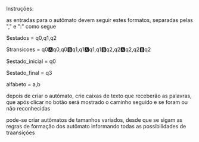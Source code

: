 Instruções:

as entradas para o autômato devem seguir estes formatos, separadas pelas "," e ":" como segue

$estados = q0,q1,q2

$transicoes = q0:a:q0,q0:b:q1,q1:a:q1,q1:b:q2,q2:a:q2,q2:b:q2

$estado_inicial = q0

$estado_final = q3

alfabeto = a,b


depois de criar o autômato, crie caixas de texto que receberão as palavras, que após clicar no botão
será mostrado o caminho seguido e se foram ou não reconhecidas

pode-se criar autômatos de tamanhos variados, desde que se sigam as regras de formação dos autômato
informando todas as possibilidades de traansições